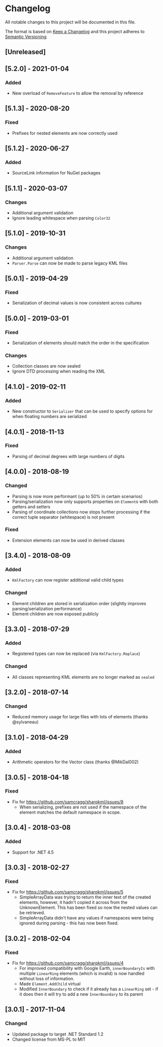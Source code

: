 # Changelog

All notable changes to this project will be documented in this file.

The format is based on [Keep a Changelog](http://keepachangelog.com/en/1.0.0/)
and this project adheres to [Semantic Versioning](http://semver.org/spec/v2.0.0.html).

## [Unreleased]

## [5.2.0] - 2021-01-04
### Added
- New overload of `RemoveFeature` to allow the removal by reference

## [5.1.3] - 2020-08-20
### Fixed
- Prefixes for nested elements are now correctly used

## [5.1.2] - 2020-06-27
### Added
- SourceLink information for NuGet packages

## [5.1.1] - 2020-03-07
### Changes
- Additional argument validation
- Ignore leading whitespace when parsing `Color32`

## [5.1.0] - 2019-10-31
### Changes
- Additional argument validation
- `Parser.Parse` can now be made to parse legacy KML files

## [5.0.1] - 2019-04-29
### Fixed
- Serialization of decimal values is now consistent across cultures

## [5.0.0] - 2019-03-01
### Fixed
- Serialization of elements should match the order in the specification
### Changes
- Collection classes are now sealed
- Ignore DTD processing when reading the XML

## [4.1.0] - 2019-02-11
### Added
- New constructor to `Serializer` that can be used to specify options for when
  floating numbers are serialized

## [4.0.1] - 2018-11-13
### Fixed
- Parsing of decimal degrees with large numbers of digits

## [4.0.0] - 2018-08-19
### Changed
- Parsing is now more performant (up to 50% in certain scenarios)
- Parsing/serialization now only supports properties on `Element`s with both
  getters and setters
- Parsing of coordinate collections now stops further processing if the correct
  tuple separator (whitespace) is not present
### Fixed
- Extension elements can now be used in derived classes

## [3.4.0] - 2018-08-09
### Added
- `KmlFactory` can now register additional valid child types
### Changed
- Element children are stored in serialization order (slightly improves
  parsing/serialization performance)
- Element children are now exposed publicly

## [3.3.0] - 2018-07-29
### Added
- Registered types can now be replaced (via `KmlFactory.Replace`)
### Changed
- All classes representing KML elements are no longer marked as `sealed`

## [3.2.0] - 2018-07-14
### Changed
- Reduced memory usage for large files with lots of elements (thanks @sylvaneau)

## [3.1.0] - 2018-04-29
### Added
- Arithmetic operators for the Vector class (thanks @MikDal002)

## [3.0.5] - 2018-04-18
### Fixed
- Fix for https://github.com/samcragg/sharpkml/issues/8
  - When serializing, prefixes are not used if the namespace of the element
    matches the default namespace in scope.

## [3.0.4] - 2018-03-08
### Added
- Support for .NET 4.5

## [3.0.3] - 2018-02-27
### Fixed
- Fix for https://github.com/samcragg/sharpkml/issues/5
  - SimpleArrayData was trying to return the inner text of the created elements,
    however, it hadn't copied it across from the UnknownElement. This has been
    fixed so now the nested values can be retrieved.
  - SimpleArrayData didn't have any values if namespaces were being ignored
    during parsing - this has now been fixed.

## [3.0.2] - 2018-02-04
### Fixed
- Fix for https://github.com/samcragg/sharpkml/issues/4
  - For improved compatibility with Google Earth, `innerBoundaryIs` with
    multiple `LinearRing` elements (which is invalid) is now handled without
    loss of information.
  - Made `Element.AddChild` virtual
  - Modified `InnerBoundary` to check if it already has a `LinearRing` set - if
    it does then it will try to add a new `InnerBoundary` to its parent

## [3.0.1] - 2017-11-04
### Changed
- Updated package to target .NET Standard 1.2
- Changed license from MS-PL to MIT
